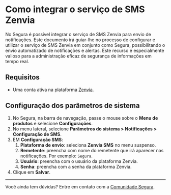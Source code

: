# Como integrar o serviço de SMS Zenvia

No Segura é possível integrar o serviço de SMS Zenvia para envio de notificações. Este documento irá guiar-lhe no processo de configurar e utilizar o serviço de SMS Zenvia em conjunto como Segura, possibilitando o envio automatizado de notificações e alertas. Este recurso é especialmente valioso para a administração eficaz de segurança de informações em tempo real.

## Requisitos

* Uma conta ativa na plataforma [Zenvia](https://www.zenvia.com/).

## Configuração dos parâmetros de sistema

1. No Segura, na barra de navegação, passe o mouse sobre o **Menu de produtos** e selecione **Configurações**.
2. No menu lateral, selecione **Parâmetros do sistema > Notificações > Configuração de SMS**.
4. EM **Configuração SMS**:  
   1. **Plataforma de envio**: seleciona **Zenvia SMS** no menu suspenso.  
   2. **Remetente**: preencha com nome do remetente que irá aparecer nas notificações. Por exemplo: `Segura`.  
   3. **Usuário**: preencha com o usuário da plataforma Zenvia.  
   4. **Senha**: preencha com a senha da plataforma Zenvia.  
5. Clique em **Salvar**.

***
Você ainda tem dúvidas? Entre em contato com a [Comunidade Segura](https://community.Segura.io/).